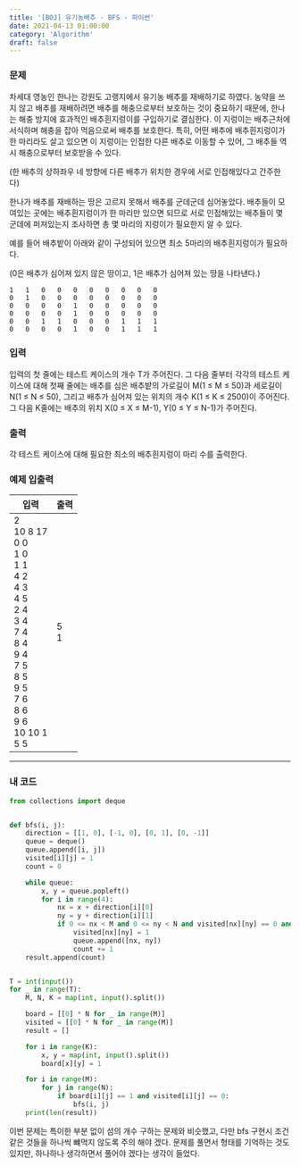 ```yaml
---
title: '[BOJ] 유기농배추 - BFS - 파이썬'
date: 2021-04-13 01:00:00
category: 'Algorithm'
draft: false
---
```


### 문제

차세대 영농인 한나는 강원도 고랭지에서 유기농 배추를 재배하기로 하였다. 농약을 쓰지 않고 배추를 재배하려면 배추를 해충으로부터 보호하는 것이 중요하기 때문에, 한나는 해충 방지에 효과적인 배추흰지렁이를 구입하기로 결심한다. 이 지렁이는 배추근처에 서식하며 해충을 잡아 먹음으로써 배추를 보호한다. 특히, 어떤 배추에 배추흰지렁이가 한 마리라도 살고 있으면 이 지렁이는 인접한 다른 배추로 이동할 수 있어, 그 배추들 역시 해충으로부터 보호받을 수 있다.

(한 배추의 상하좌우 네 방향에 다른 배추가 위치한 경우에 서로 인접해있다고 간주한다)

한나가 배추를 재배하는 땅은 고르지 못해서 배추를 군데군데 심어놓았다. 배추들이 모여있는 곳에는 배추흰지렁이가 한 마리만 있으면 되므로 서로 인접해있는 배추들이 몇 군데에 퍼져있는지 조사하면 총 몇 마리의 지렁이가 필요한지 알 수 있다.

예를 들어 배추밭이 아래와 같이 구성되어 있으면 최소 5마리의 배추흰지렁이가 필요하다.

(0은 배추가 심어져 있지 않은 땅이고, 1은 배추가 심어져 있는 땅을 나타낸다.)

```
1	1	0	0	0	0	0	0	0	0
0	1	0	0	0	0	0	0	0	0
0	0	0	0	1	0	0	0	0	0
0	0	0	0	1	0	0	0	0	0
0	0	1	1	0	0	0	1	1	1
0	0	0	0	1	0	0	1	1	1
```

### 입력

입력의 첫 줄에는 테스트 케이스의 개수 T가 주어진다. 그 다음 줄부터 각각의 테스트 케이스에 대해 첫째 줄에는 배추를 심은 배추밭의 가로길이 M(1 ≤ M ≤ 50)과 세로길이 N(1 ≤ N ≤ 50), 그리고 배추가 심어져 있는 위치의 개수 K(1 ≤ K ≤ 2500)이 주어진다. 그 다음 K줄에는 배추의 위치 X(0 ≤ X ≤ M-1), Y(0 ≤ Y ≤ N-1)가 주어진다.

### 출력

각 테스트 케이스에 대해 필요한 최소의 배추흰지렁이 마리 수를 출력한다.

### 예제 입출력

| 입력                                                                                                                                                                      | 출력    |
| ------------------------------------------------------------------------------------------------------------------------------------------------------------------------- | ------- |
| 2</br>10 8 17</br>0 0</br>1 0</br>1 1</br>4 2</br>4 3</br>4 5</br>2 4</br>3 4</br>7 4</br>8 4</br>9 4</br>7 5</br>8 5</br>9 5</br>7 6</br>8 6</br>9 6</br>10 10 1</br>5 5 | 5</br>1 |

---

### 내 코드

```python
from collections import deque


def bfs(i, j):
    direction = [[1, 0], [-1, 0], [0, 1], [0, -1]]
    queue = deque()
    queue.append([i, j])
    visited[i][j] = 1
    count = 0

    while queue:
        x, y = queue.popleft()
        for i in range(4):
            nx = x + direction[i][0]
            ny = y + direction[i][1]
            if 0 <= nx < M and 0 <= ny < N and visited[nx][ny] == 0 and board[nx][ny] == 1:
                visited[nx][ny] = 1
                queue.append([nx, ny])
                count += 1
    result.append(count)


T = int(input())
for _ in range(T):
    M, N, K = map(int, input().split())

    board = [[0] * N for _ in range(M)]
    visited = [[0] * N for _ in range(M)]
    result = []

    for i in range(K):
        x, y = map(int, input().split())
        board[x][y] = 1

    for i in range(M):
        for j in range(N):
            if board[i][j] == 1 and visited[i][j] == 0:
                bfs(i, j)
    print(len(result))
```

이번 문제는 특이한 부분 없이 섬의 개수 구하는 문제와 비슷했고, 다만 bfs 구현시 조건같은 것들을 하나씩 뺴먹지 않도록 주의 해야 겠다. 문제를 풀면서 형태를 기억하는 것도 있지만, 하나하나 생각하면서 풀어야 겠다는 생각이 들었다.
